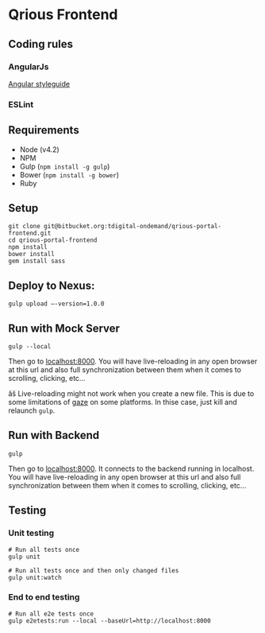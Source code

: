 # Qrious Frontend

## Coding rules

### AngularJs
[Angular styleguide](https://github.com/johnpapa/angular-styleguide)

### ESLint

## Requirements

* Node (v4.2)
* NPM
* Gulp (`npm install -g gulp`)
* Bower (`npm install -g bower`)
* Ruby

## Setup

~~~ shell
git clone git@bitbucket.org:tdigital-ondemand/qrious-portal-frontend.git
cd qrious-portal-frontend
npm install
bower install
gem install sass
~~~

## Deploy to Nexus: 
~~~
gulp upload —-version=1.0.0
~~~

## Run with Mock Server

~~~ shell
gulp --local
~~~

Then go to [localhost:8000](http://localhost:8000). You will have live-reloading in any open browser at this url and also full synchronization between them when it comes to scrolling, clicking, etc...

âš  Live-reloading might not work when you create a new file. This is due to some limitations of [gaze](https://github.com/shama/gaze) on some platforms. In thise case, just kill and relaunch `gulp`.

## Run with Backend

~~~
gulp
~~~

Then go to [localhost:8000](http://localhost:8000). It connects to the backend running in localhost. You will have live-reloading in any open browser at this url and also full synchronization between them when it comes to scrolling, clicking, etc...

## Testing

### Unit testing

~~~ shell
# Run all tests once
gulp unit

# Run all tests once and then only changed files
gulp unit:watch
~~~

### End to end testing

~~~ shell
# Run all e2e tests once
gulp e2etests:run --local --baseUrl=http://localhost:8000
~~~